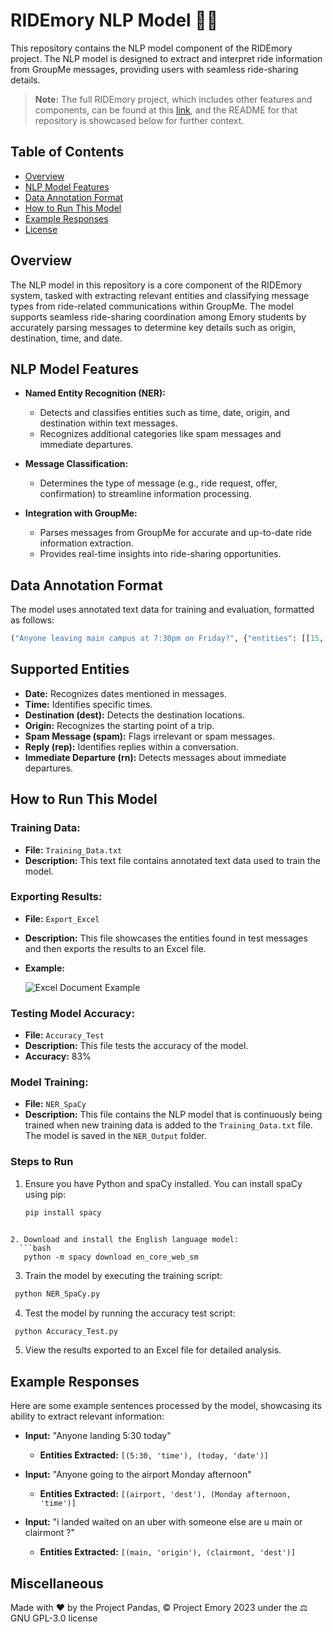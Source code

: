 # RIDEmory NLP Model 🚗🤖

This repository contains the NLP model component of the RIDEmory project. The NLP model is designed to extract and interpret ride information from GroupMe messages, providing users with seamless ride-sharing details.

> **Note:** The full RIDEmory project, which includes other features and components, can be found at this [link](https://github.com/project-emory/RIDEmory), and the README for that repository is showcased below for further context.

## Table of Contents

- [Overview](#overview)
- [NLP Model Features](#nlp-model-features)
- [Data Annotation Format](#data-annotation-format)
- [How to Run This Model](#how-to-run-this-model)
- [Example Responses](#example-responses)
- [License](#license)

## Overview

The NLP model in this repository is a core component of the RIDEmory system, tasked with extracting relevant entities and classifying message types from ride-related communications within GroupMe. The model supports seamless ride-sharing coordination among Emory students by accurately parsing messages to determine key details such as origin, destination, time, and date.

## NLP Model Features

- **Named Entity Recognition (NER):**  
  - Detects and classifies entities such as time, date, origin, and destination within text messages.
  - Recognizes additional categories like spam messages and immediate departures.
 
- **Message Classification:**  
  - Determines the type of message (e.g., ride request, offer, confirmation) to streamline information processing.

- **Integration with GroupMe:**  
  - Parses messages from GroupMe for accurate and up-to-date ride information extraction.
  - Provides real-time insights into ride-sharing opportunities.

## Data Annotation Format

The model uses annotated text data for training and evaluation, formatted as follows:

```python
("Anyone leaving main campus at 7:30pm on Friday?", {"entities": [[15, 26, "origin"], [27, 33, "time"], [37, 43, "date"]]})
```

## Supported Entities

- **Date:** Recognizes dates mentioned in messages.
- **Time:** Identifies specific times.
- **Destination (dest):** Detects the destination locations.
- **Origin:** Recognizes the starting point of a trip.
- **Spam Message (spam):** Flags irrelevant or spam messages.
- **Reply (rep):** Identifies replies within a conversation.
- **Immediate Departure (rn):** Detects messages about immediate departures.

## How to Run This Model

### Training Data:

- **File:** `Training_Data.txt`
- **Description:** This text file contains annotated text data used to train the model.

### Exporting Results:

- **File:** `Export_Excel`
- **Description:** This file showcases the entities found in test messages and then exports the results to an Excel file.
- **Example:**

  ![Excel Document Example](https://github.com/user-attachments/assets/b579e131-84ec-4252-ac70-b693cef50a53)

### Testing Model Accuracy:

- **File:** `Accuracy_Test`
- **Description:** This file tests the accuracy of the model.
- **Accuracy:** 83%

### Model Training:

- **File:** `NER_SpaCy`
- **Description:** This file contains the NLP model that is continuously being trained when new training data is added to the `Training_Data.txt` file. The model is saved in the `NER_Output` folder.

### Steps to Run

1. Ensure you have Python and spaCy installed. You can install spaCy using pip:

   ```bash
   pip install spacy
```

2. Download and install the English language model:
  ```bash
   python -m spacy download en_core_web_sm
```

3. Train the model by executing the training script:
  ```bash
   python NER_SpaCy.py
```

4. Test the model by running the accuracy test script:
  ```bash
   python Accuracy_Test.py
```

5. View the results exported to an Excel file for detailed analysis.
   


## Example Responses

Here are some example sentences processed by the model, showcasing its ability to extract relevant information:

- **Input:** "Anyone landing 5:30 today"
  - **Entities Extracted:** `[(5:30, 'time'), (today, 'date')]`

- **Input:** "Anyone going to the airport Monday afternoon"
  - **Entities Extracted:** `[(airport, 'dest'), (Monday afternoon, 'time')]`

- **Input:** "i landed waited on an uber with someone else are u main or clairmont ?"
  - **Entities Extracted:** `[(main, 'origin'), (clairmont, 'dest')]`


## Miscellaneous

Made with ❤️ by the Project Pandas, ©️ Project Emory 2023 under the ⚖️ GNU GPL-3.0 license
